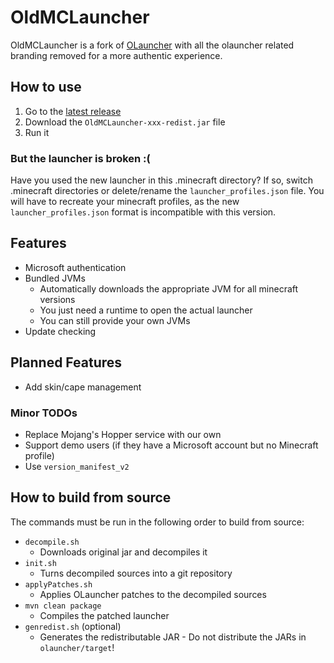 # OldMCLauncher
OldMCLauncher is a fork of [OLauncher](https://github.com/olauncher/olauncher/) with all the olauncher related branding removed for a more authentic experience.

## How to use
1. Go to the [latest release](https://github.com/sdhEmily/OldMCLauncher/releases/latest)
2. Download the `OldMCLauncher-xxx-redist.jar` file
3. Run it

### But the launcher is broken :(
Have you used the new launcher in this .minecraft directory? If so, switch .minecraft directories or delete/rename the `launcher_profiles.json` file. You will have to recreate your minecraft profiles, as the new `launcher_profiles.json` format is incompatible with this version.

## Features
- Microsoft authentication
- Bundled JVMs
  - Automatically downloads the appropriate JVM for all minecraft versions
  - You just need a runtime to open the actual launcher
  - You can still provide your own JVMs
- Update checking

## Planned Features
- Add skin/cape management

### Minor TODOs
- Replace Mojang's Hopper service with our own
- Support demo users (if they have a Microsoft account but no Minecraft profile)
- Use `version_manifest_v2`

## How to build from source
The commands must be run in the following order to build from source:
- `decompile.sh`
  - Downloads original jar and decompiles it
- `init.sh`
  - Turns decompiled sources into a git repository
- `applyPatches.sh`
  - Applies OLauncher patches to the decompiled sources
- `mvn clean package`
  - Compiles the patched launcher
- `genredist.sh` (optional)
  - Generates the redistributable JAR - Do not distribute the JARs in `olauncher/target`!
